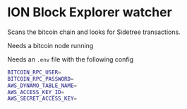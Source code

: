 # ION Block Explorer watcher

Scans the bitcoin chain and looks for Sidetree transactions.

Needs a bitcoin node running

Needs an `.env` file with the following config

```bash
BITCOIN_RPC_USER=
BITCOIN_RPC_PASSWORD=
AWS_DYNAMO_TABLE_NAME=
AWS_ACCESS_KEY_ID=
AWS_SECRET_ACCESS_KEY=
```
